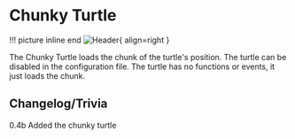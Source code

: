 # Chunky Turtle

!!! picture inline end
    ![Header](https://intelligence-modding.de/wp-content/uploads/2021/04/Advanced-Chunky-Turtle.png){ align=right }

The Chunky Turtle loads the chunk of the turtle's position. The turtle can be disabled in the configuration file.
The turtle has no functions or events, it just loads the chunk.

## Changelog/Trivia

0.4b
Added the chunky turtle
